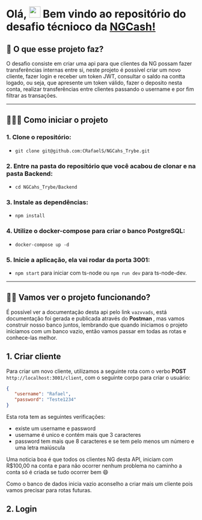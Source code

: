 # Olá, <img src="https://raw.githubusercontent.com/kaueMarques/kaueMarques/master/hi.gif" width="30px" height="30px"> Bem vindo ao repositório do desafio técnioco da <a href="https://ng.cash/"  target="_blank">NGCash!</a>

## 🤔 O que esse projeto faz?
O desafio consiste em criar uma api para que clientes da NG possam fazer transferências internas entre si, neste projeto é possível criar um novo cliente, fazer login e receber um token JWT, consultar o saldo na contta logado, ou seja, que apresente um token válido, fazer o deposito nesta conta, realizar transferências entre clientes passando o username e por fim filtrar as transações. 

---

## 🤷🏽‍♀️ Como iniciar o projeto
### 1. Clone o repositório: 
* `git clone git@github.com:CRafaelS/NGCahs_Trybe.git`
### 2. Entre na pasta do repositório que você acabou de clonar e na pasta Backend: 
* `cd NGCahs_Trybe/Backend`
### 3. Instale as dependências: 
* `npm install`
### 4. Utilize o docker-compose para criar o banco PostgreSQL: 
* `docker-compose up -d`
### 5. Inicie a aplicação, ela vai rodar da porta 3001: 
* `npm start` para iniciar com ts-node ou `npm run dev` para ts-node-dev.

---

## 👨‍💻 Vamos ver o projeto funcionando? 

É possível ver a documentação desta api pelo link `vazvvads`, está documentação foi gerada e publicada através do <strong> Postman </strong>, mas vamos construir nosso banco juntos, lembrando que quando iniciamos o projeto iniciamos com um banco vazio, então vamos passar em todas as rotas e conhece-las melhor.

## 1. Criar cliente
 Para criar um novo cliente, utilizamos a seguinte rota com o verbo <strong>POST</strong> `http://localhost:3001/client`, com o seguinte corpo para criar o usuário:

 ```json
 {
    "username": "Rafael",
    "password": "Teste1234"
}
```
Esta rota tem as seguintes verificações:
- existe um username e password
- username é unico e contém mais que 3 caracteres
- password tem mais que 8 caracteres e se tem pelo menos um número e uma letra maiúscula

Uma noticia boa é que todos os clientes NG desta API, iniciam com R$100,00 na conta e para não ocorrer nenhum problema no caminho a conta só é criada se tudo ocorrer bem 😄

Como o banco de dados inicia vazio aconselho a criar mais um cliente pois vamos precisar para rotas futuras.

## 2. Login

